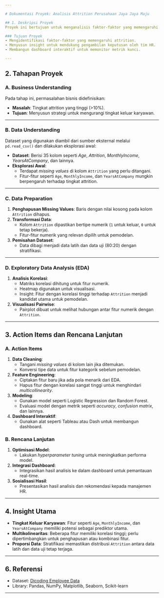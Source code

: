 ```yaml
---

# Dokumentasi Proyek: Analisis Attrition Perusahaan Jaya Jaya Maju

## 1. Deskripsi Proyek
Proyek ini bertujuan untuk menganalisis faktor-faktor yang memengaruhi tingkat keluar karyawan (*attrition*) di perusahaan **Jaya Jaya Maju**. Perusahaan ini menghadapi masalah tingkat keluar karyawan yang tinggi (lebih dari 10%) dari total lebih dari 1.000 karyawan.

### Tujuan Proyek
- Mengidentifikasi faktor-faktor yang memengaruhi attrition.
- Menyusun insight untuk mendukung pengambilan keputusan oleh tim HR.
- Membangun dashboard interaktif untuk memonitor metrik kunci.

---
```


## 2. Tahapan Proyek

### **A. Business Understanding**
Pada tahap ini, permasalahan bisnis didefinisikan:
- **Masalah**: Tingkat attrition yang tinggi (>10%).
- **Tujuan**: Menyusun strategi untuk mengurangi tingkat keluar karyawan.

---

### **B. Data Understanding**
Dataset yang digunakan diambil dari sumber eksternal melalui `pd.read_csv()` dan dilakukan eksplorasi awal:
- **Dataset**: Berisi 35 kolom seperti *Age*, *Attrition*, *MonthlyIncome*, *YearsAtCompany*, dan lainnya.
- **Eksplorasi Awal**:
  - Terdapat *missing values* di kolom `Attrition` yang perlu ditangani.
  - Fitur-fitur seperti `Age`, `MonthlyIncome`, dan `YearsAtCompany` mungkin berpengaruh terhadap tingkat attrition.

---

### **C. Data Preparation**
1. **Penghapusan Missing Values**: Baris dengan nilai kosong pada kolom `Attrition` dihapus.
2. **Transformasi Data**: 
   - Kolom `Attrition` dipastikan bertipe numerik (`1` untuk keluar, `0` untuk tetap bekerja).
   - Fitur-fitur numerik yang relevan dipilih untuk pemodelan.
3. **Pemisahan Dataset**:
   - Data dibagi menjadi data latih dan data uji (80:20) dengan stratifikasi.

---

### **D. Exploratory Data Analysis (EDA)**
1. **Analisis Korelasi**:
   - Matriks korelasi dihitung untuk fitur numerik.
   - Heatmap digunakan untuk visualisasi.
   - Insight: Fitur dengan korelasi tinggi terhadap `Attrition` menjadi kandidat utama untuk pemodelan.
2. **Visualisasi Pairwise**:
   - Pairplot dibuat untuk melihat hubungan antar fitur numerik dengan `Attrition`.

---

## 3. Action Items dan Rencana Lanjutan

### **A. Action Items**
1. **Data Cleaning**:
   - Tangani *missing values* di kolom lain jika ditemukan.
   - Konversi tipe data untuk fitur kategorik sebelum pemodelan.
2. **Feature Engineering**:
   - Ciptakan fitur baru jika ada pola menarik dari EDA.
   - Hapus fitur dengan korelasi sangat tinggi untuk menghindari *multicollinearity*.
3. **Modeling**:
   - Gunakan model seperti Logistic Regression dan Random Forest.
   - Evaluasi model dengan metrik seperti *accuracy*, *confusion matrix*, dan lainnya.
4. **Dashboard Interaktif**:
   - Gunakan alat seperti Tableau atau Dash untuk membangun dashboard.

### **B. Rencana Lanjutan**
1. **Optimisasi Model**:
   - Lakukan *hyperparameter tuning* untuk meningkatkan performa model.
2. **Integrasi Dashboard**:
   - Integrasikan hasil analisis ke dalam dashboard untuk pemantauan real-time.
3. **Sosialisasi Hasil**:
   - Presentasikan hasil analisis dan rekomendasi kepada manajemen HR.

---

## 4. Insight Utama
- **Tingkat Keluar Karyawan**: Fitur seperti `Age`, `MonthlyIncome`, dan `YearsAtCompany` memiliki potensi sebagai prediktor utama.
- **Multikolinearitas**: Beberapa fitur memiliki korelasi tinggi; perlu dipertimbangkan untuk penghapusan atau kombinasi fitur.
- **Proporsi Data**: Stratifikasi memastikan distribusi `Attrition` antara data latih dan data uji tetap terjaga.

---

## 6. Referensi
- Dataset: [Dicoding Employee Data](https://raw.githubusercontent.com/dicodingacademy/dicoding_dataset/refs/heads/main/employee/employee_data.csv)
- Library: Pandas, NumPy, Matplotlib, Seaborn, Scikit-learn

---
